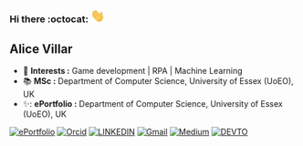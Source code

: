 ### Hi there :octocat: <a target="_blank" rel="noopener noreferrer" href="https://raw.githubusercontent.com/ABSphreak/ABSphreak/master/gifs/Hi.gif"><img src="https://raw.githubusercontent.com/ABSphreak/ABSphreak/master/gifs/Hi.gif" width="25px" style="max-width:100%;"></a>

 

## Alice Villar     

-  :rocket: **Interests :** Game development | RPA | Machine Learning 
-  :books: **MSc :** Department of Computer Science, University of Essex (UoEO), UK 
-  :sparkles:: **ePortfolio :** Department of Computer Science, University of Essex (UoEO), UK 

[![ePortfolio](https://img.shields.io/badge/ePortfolio-46a2f1.svg?&style=for-the-badge&logo=Github&logoColor=white&link=https://alicevillar.github.io/eportifolio-msc-essex/)](https://alicevillar.github.io/eportifolio-msc-essex/)
[![Orcid](https://img.shields.io/badge/ORCID-46a2f1.svg?&style=for-the-badge&logo=orcid&logoColor=white&link=https://orcid.org/0000-0001-8250-1340/)](https://orcid.org/0000-0001-8250-1340)
[![LINKEDIN](https://img.shields.io/badge/linkedin-46a2f1.svg?&style=for-the-badge&logo=linkedin&logoColor=white&link=https://www.linkedin.com/in/alicevillar/)](https://www.linkedin.com/in/alicevillar/)
[![Gmail](https://img.shields.io/badge/GMAIL-46a2f1.svg?&style=for-the-badge&logo=Gmail&logoColor=white&link=mailto:alsaldanhavillar@gmail.com)](mailto:alsaldanhavillar@gmail.com)
[![Medium](https://img.shields.io/badge/-Medium-46a2f1.svg?&style=for-the-badge&logo=Medium&logoColor=white&link=https://medium.com/@alicevillar)](https://medium.com/@alicevillar)
 [![DEVTO](https://img.shields.io/badge/-DEV.TO-46a2f1.svg?&style=for-the-badge&logo=Devto&logoColor=white&link=https://dev.to/alicevillar)](https://dev.to/alicevillar)
 
